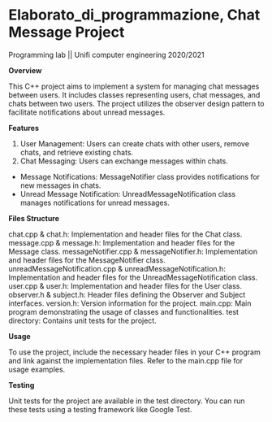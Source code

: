 # Elaborato_di_programmazione, Chat Message Project
Programming lab || Unifi computer engineering 2020/2021

**Overview**

This C++ project aims to implement a system for managing chat messages between users. It includes classes representing users, chat messages, and chats between two users. The project utilizes the observer design pattern to facilitate notifications about unread messages.

**Features**

1. User Management: Users can create chats with other users, remove chats, and retrieve existing chats.
2. Chat Messaging: Users can exchange messages within chats.
- Message Notifications: MessageNotifier class provides notifications for new messages in chats.
- Unread Message Notification: UnreadMessageNotification class manages notifications for unread messages.

**Files Structure**

chat.cpp & chat.h: Implementation and header files for the Chat class.
message.cpp & message.h: Implementation and header files for the Message class.
messageNotifier.cpp & messageNotifier.h: Implementation and header files for the MessageNotifier class.
unreadMessageNotification.cpp & unreadMessageNotification.h: Implementation and header files for the UnreadMessageNotification class.
user.cpp & user.h: Implementation and header files for the User class.
observer.h & subject.h: Header files defining the Observer and Subject interfaces.
version.h: Version information for the project.
main.cpp: Main program demonstrating the usage of classes and functionalities.
test directory: Contains unit tests for the project.

**Usage**

To use the project, include the necessary header files in your C++ program and link against the implementation files. Refer to the main.cpp file for usage examples.

**Testing**

Unit tests for the project are available in the test directory. You can run these tests using a testing framework like Google Test.
